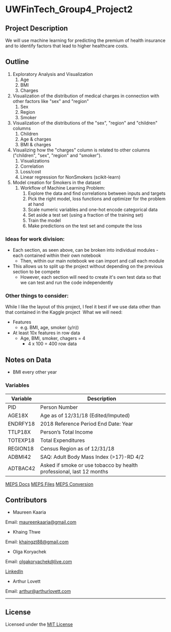 # UWFinTech_Group4_Project2

## Project Description

We will use machine learning for predicting the premium of health insurance and to identify factors that lead to higher healthcare costs.


## Outline

1. Exploratory Analysis and Visualization
	1. Age
	2. BMI
	3. Charges
2. Visualization of the distribution of medical charges in connection with other factors like "sex" and "region"
	1. Sex
	2. Region
	3. Smoker
3. Visualization of the distributions of the "sex", "region" and "children" columns
	1. Children
	2. Age & charges
	3. BMI & charges
4. Visualizing how the "charges" column is related to other columns ("children", "sex", "region" and "smoker").
	1. Visualizations
	2. Correlation
	3. Loss/cost
	4. Linear regression for NonSmokers (scikit-learn)
5. Model creation for Smokers in the dataset
	1. Workflow of Machine Learning Problem:
		1.  Explore the data and find correlations between inputs and targets
		2.  Pick the right model, loss functions and optimizer for the problem at hand
		3.  Scale numeric variables and one-hot encode categorical data
		4.  Set aside a test set (using a fraction of the training set)
		5.  Train the model
		6.  Make predictions on the test set and compute the loss
​
### Ideas for work division:
* Each section, as seen above, can be broken into individual modules - each contained within their own notebook
	* Then, within our main notebook we can import and call each module
​
* This allows us to split up the project without depending on the previous section to be compete
	* However, each section will need to create it's own test data so that we can test and run the code independently
​
### Other things to consider: 
While I like the layout of this project, I feel it best if we use data other than that contained in the Kaggle project
​
What we will need:
*  Features 
	* e.g. BMI, age, smoker (y/n))
* At least 10x features in row data
	* Age, BMI, smoker, chagers = 4 
		* 4 x 100 = 400 row data
​
​
## Notes on Data
* BMI every other year


### Variables
| Variable | Description | 
|-------------| ----------------| 
| PID | Person Number | 
| AGE18X | Age as of 12/31/18 (Edited/Imputed) |
| ENDRFY18 | 2018 Reference Period End Date: Year |
| TTLP18X | Person’s Total Income | 
| TOTEXP18 | Total Expenditures | 
| REGION18 | Census Region as of 12/31/18| 
| ADBMI42 | SAQ: Adult Body Mass Index (>17)-RD 4/2| 
| ADTBAC42 | Asked if smoke or use tobacco by health professional, last 12 months | 
[MEPS Docs](https://meps.ahrq.gov/data_stats/download_data/pufs/h209/h209doc.shtml#Health2510)
[MEPS Files](https://meps.ahrq.gov/mepsweb/data_stats/download_data_files_results.jsp?cboDataYear=All&cboDataTypeY=101%2CConsolidated+Data&buttonYearandDataType=Search) 
[MEPS Conversion](https://meps.ahrq.gov/about_meps/Price_Index.shtml)



## Contributors

* Maureen Kaaria

Email: maureenkaaria@gmail.com
* Khaing Thwe

Email: khaingzt88@gmail.com
* Olga Koryachek

Email: olgakoryachek@live.com

[LinkedIn](https://www.linkedin.com/in/olga-koryachek-a74b1877/?msgOverlay=true "LinkedIn")
* Arthur Lovett

Email: arthur@arthurlovett.com


---

## License

Licensed under the [MIT License](https://choosealicense.com/licenses/mit/)


